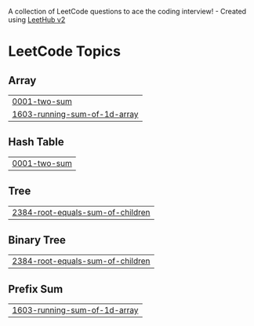 A collection of LeetCode questions to ace the coding interview! - Created using [LeetHub v2](https://github.com/arunbhardwaj/LeetHub-2.0)
<!---LeetCode Topics Start-->
# LeetCode Topics
## Array
|  |
| ------- |
| [0001-two-sum](https://github.com/alozar/myleetcode/tree/master/0001-two-sum) |
| [1603-running-sum-of-1d-array](https://github.com/alozar/myleetcode/tree/master/1603-running-sum-of-1d-array) |
## Hash Table
|  |
| ------- |
| [0001-two-sum](https://github.com/alozar/myleetcode/tree/master/0001-two-sum) |
## Tree
|  |
| ------- |
| [2384-root-equals-sum-of-children](https://github.com/alozar/myleetcode/tree/master/2384-root-equals-sum-of-children) |
## Binary Tree
|  |
| ------- |
| [2384-root-equals-sum-of-children](https://github.com/alozar/myleetcode/tree/master/2384-root-equals-sum-of-children) |
## Prefix Sum
|  |
| ------- |
| [1603-running-sum-of-1d-array](https://github.com/alozar/myleetcode/tree/master/1603-running-sum-of-1d-array) |
<!---LeetCode Topics End-->